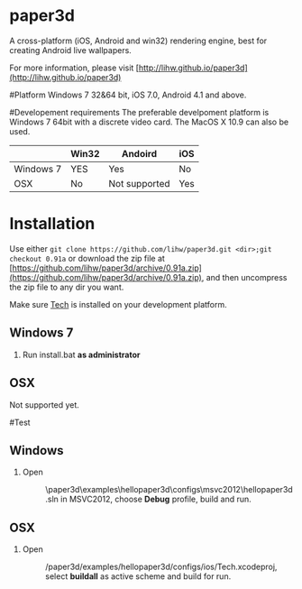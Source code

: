paper3d
=======

A cross-platform (iOS, Android and win32) rendering engine, best for creating Android live wallpapers.

For more information, please visit [http://lihw.github.io/paper3d](http://lihw.github.io/paper3d)

#Platform
Windows 7 32&64 bit, iOS 7.0, Android 4.1 and above.

#Developement requirements
The preferable develpoment platform is Windows 7 64bit with a discrete video card. The MacOS X 10.9 can also be used.

|               | Win32         | Andoird      |    iOS   |
| ------------- | ------------- |--------------|----------|
| Windows 7     | YES           |  Yes         |   No
| OSX           | No            | Not supported|   Yes    |


# Installation
Use either `git clone https://github.com/lihw/paper3d.git <dir>;git checkout 0.91a` or download the zip file at [https://github.com/lihw/paper3d/archive/0.91a.zip](https://github.com/lihw/paper3d/archive/0.91a.zip), and then uncompress the zip file to any dir you want.

Make sure [Tech](http://lihw.github.io/tech) is installed on your development platform.

## Windows 7
1. Run install.bat **as administrator**

## OSX
Not supported yet.

#Test

## Windows
1. Open <Dir>\paper3d\examples\hellopaper3d\configs\msvc2012\hellopaper3d.sln in MSVC2012, choose **Debug** profile, build and run.

## OSX
1. Open <Dir>/paper3d/examples/hellopaper3d/configs/ios/Tech.xcodeproj, select **buildall** as active scheme and build for run.
